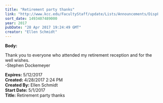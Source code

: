 ```yaml
---
title: "Retirement party thanks"
link: "http://www.kcc.edu/FacultyStaff/update/Lists/Announcements/DispForm.aspx?ID=2428"
sort_date: 1493407489000
year: 2017
pubDate: "28 Apr 2017 19:24:49 GMT"
creator: "Ellen Schmidt"
---
```


<div><b>Body:</b> <div class="ExternalClass7D81B6BDEB0246219C8A43B7823B3D3B"><p>​Thank you to everyone who attended my retirement reception and for the well wishes.<br />-Stephen Dockemeyer</p></div></div>
<div><b>Expires:</b> 5/12/2017</div>
<div><b>Created:</b> 4/28/2017 2:24 PM</div>
<div><b>Created By:</b> Ellen Schmidt</div>
<div><b>Start Date:</b> 5/1/2017</div>
<div><b>Title:</b> Retirement party thanks</div>
